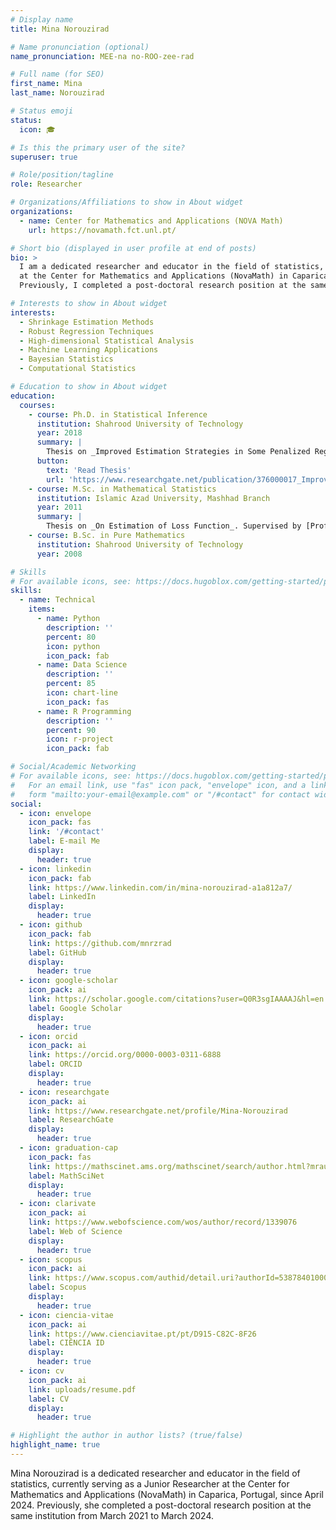 ```yaml
---
# Display name
title: Mina Norouzirad

# Name pronunciation (optional)
name_pronunciation: MEE-na no-ROO-zee-rad

# Full name (for SEO)
first_name: Mina
last_name: Norouzirad

# Status emoji
status:
  icon: 🎓

# Is this the primary user of the site?
superuser: true

# Role/position/tagline
role: Researcher

# Organizations/Affiliations to show in About widget
organizations:
  - name: Center for Mathematics and Applications (NOVA Math)
    url: https://novamath.fct.unl.pt/

# Short bio (displayed in user profile at end of posts)
bio: >
  I am a dedicated researcher and educator in the field of statistics, currently serving as a Junior Researcher
  at the Center for Mathematics and Applications (NovaMath) in Caparica, Portugal, since April 2024.
  Previously, I completed a post-doctoral research position at the same institution from March 2021 to March 2024.

# Interests to show in About widget
interests:
  - Shrinkage Estimation Methods
  - Robust Regression Techniques
  - High-dimensional Statistical Analysis
  - Machine Learning Applications
  - Bayesian Statistics
  - Computational Statistics

# Education to show in About widget
education:
  courses:
    - course: Ph.D. in Statistical Inference
      institution: Shahrood University of Technology
      year: 2018
      summary: |
        Thesis on _Improved Estimation Strategies in Some Penalized Regression Models_. Supervised by [Prof Mohammad Arashi](https://prof.um.ac.ir/arashi). Presented papers at 7 conferences with the contributions being published in 4 journals.
      button:
        text: 'Read Thesis'
        url: 'https://www.researchgate.net/publication/376000017_Improved_Estimators_in_Some_Penalized_Linear_Regression_Models'
    - course: M.Sc. in Mathematical Statistics
      institution: Islamic Azad University, Mashhad Branch
      year: 2011
      summary: |
        Thesis on _On Estimation of Loss Function_. Supervised by [Prof Mohammad Arashi](https://prof.um.ac.ir/arashi). Presented papers at 2 conferences with the contributions being published in 1 journal.
    - course: B.Sc. in Pure Mathematics
      institution: Shahrood University of Technology
      year: 2008

# Skills
# For available icons, see: https://docs.hugoblox.com/getting-started/page-builder/#icons
skills:
  - name: Technical
    items:
      - name: Python
        description: ''
        percent: 80
        icon: python
        icon_pack: fab
      - name: Data Science
        description: ''
        percent: 85
        icon: chart-line
        icon_pack: fas
      - name: R Programming
        description: ''
        percent: 90
        icon: r-project
        icon_pack: fab

# Social/Academic Networking
# For available icons, see: https://docs.hugoblox.com/getting-started/page-builder/#icons
#   For an email link, use "fas" icon pack, "envelope" icon, and a link in the
#   form "mailto:your-email@example.com" or "/#contact" for contact widget.
social:
  - icon: envelope
    icon_pack: fas
    link: '/#contact'
    label: E-mail Me
    display:
      header: true
  - icon: linkedin
    icon_pack: fab
    link: https://www.linkedin.com/in/mina-norouzirad-a1a812a7/
    label: LinkedIn
    display:
      header: true
  - icon: github
    icon_pack: fab
    link: https://github.com/mnrzrad
    label: GitHub
    display:
      header: true
  - icon: google-scholar
    icon_pack: ai
    link: https://scholar.google.com/citations?user=Q0R3sgIAAAAJ&hl=en
    label: Google Scholar
    display:
      header: true
  - icon: orcid
    icon_pack: ai
    link: https://orcid.org/0000-0003-0311-6888
    label: ORCID
    display:
      header: true
  - icon: researchgate
    icon_pack: ai
    link: https://www.researchgate.net/profile/Mina-Norouzirad
    label: ResearchGate
    display:
      header: true
  - icon: graduation-cap
    icon_pack: fas
    link: https://mathscinet.ams.org/mathscinet/search/author.html?mrauthid=966732
    label: MathSciNet
    display:
      header: true
  - icon: clarivate
    icon_pack: ai
    link: https://www.webofscience.com/wos/author/record/1339076
    label: Web of Science
    display:
      header: true
  - icon: scopus
    icon_pack: ai
    link: https://www.scopus.com/authid/detail.uri?authorId=53878401000
    label: Scopus
    display:
      header: true
  - icon: ciencia-vitae
    icon_pack: ai
    link: https://www.cienciavitae.pt/pt/D915-C82C-8F26
    label: CIÊNCIA ID  
    display:
      header: true
  - icon: cv
    icon_pack: ai
    link: uploads/resume.pdf
    label: CV
    display:
      header: true

# Highlight the author in author lists? (true/false)
highlight_name: true
---
```


Mina Norouzirad is a dedicated researcher and educator in the field of statistics, currently serving as a Junior Researcher at the Center for Mathematics and Applications (NovaMath) in Caparica, Portugal, since April 2024. Previously, she completed a post-doctoral research position at the same institution from March 2021 to March 2024.